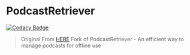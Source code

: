 # PodcastRetriever

[![Codacy Badge](https://api.codacy.com/project/badge/Grade/a4c57ea1617c44869afa5024a6ce92c2)](https://app.codacy.com/manual/ferion11/PodcastRetriever?utm_source=github.com&utm_medium=referral&utm_content=ferion11/PodcastRetriever&utm_campaign=Badge_Grade_Dashboard)

>  Original From [HERE][ORIGINAL_LINK]
>  Fork of PodcastRetriever - An efficient way to manage podcasts for offline use

[ORIGINAL_LINK]: https://arachnoid.com/python/PodcastRetriever/index.html "HERE"

